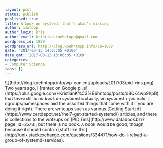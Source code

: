 ```yaml
---
layout: post
status: publish
published: true
title: A book on systemd, that's what's missing
author: isotopp
author_login: kris
author_email: kristian.koehntopp@gmail.com
wordpress_id: 1059
wordpress_url: http://blog.koehntopp.info/?p=1059
date: '2017-03-13 14:06:05 +0100'
date_gmt: '2017-03-13 13:06:05 +0100'
categories:
- Computer Science
tags: []
---
```

<p> ![](http://blog.koehntopp.info/wp-content/uploads/2017/03/pid-eins.png) Two years ago, I [ranted on Google plus](https://plus.google.com/+KristianK%C3%B6hntopp/posts/d8QK4wp9hpB) that there still is no book on systemd (actually, on systemd + journald + cgroups/namespaces and the assorted things that come with it if you are doing it right). There are writeups such as various [Getting Started](https://www.certdepot.net/rhel7-get-started-systemd/) articles, and there is collections to the writeups on [PID Eins](http://www.databook.bz/?page_id=2578), but there is no book. A book would be good, though, because it should contain [stuff like this](http://unix.stackexchange.com/questions/334471/how-do-i-reload-a-group-of-systemd-services).</p>
